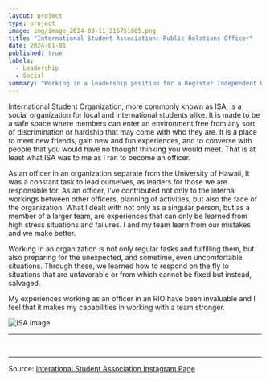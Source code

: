 ```yaml
---
layout: project
type: project
image: img/image_2024-09-11_215751805.png
title: "International Student Association: Public Relations Officer"
date: 2024-01-01
published: true
labels:
  - Leadership
  - Social
summary: "Working in a leadership position for a Register Independent Organization (RIO)"
---
```

International Student Organization, more commonly known as ISA, is a social organization for local and international students alike. It is made to be a safe space where members can enter an environment free
from any sort of discrimination or hardship that may come with who they are. It is a place to meet new friends, gain new and fun experiences, and to converse with people that you would have no thought thinking
you would meet. That is at least what ISA was to me as I ran to become an officer. 

As an officer in an organization separate from the University of Hawaii, It was a constant task to lead ourselves, as leaders for those we are responsible for. As an officer, I've contributed not only to the internal
workings between other officers, planning of activities, but also the face of the organization. What I dealt with not only as a singular person, but as a member of a larger team, are experiences that can only be 
learned from high stress situations and failures. I and my team learn from our mistakes and we make better. 

Working in an organization is not only regular tasks and fulfilling them, but also preparing for the unexpected, and sometime, even uncomfortable situations. Through these, we learned how to respond on the fly to 
situations that are unfavorable or from which cannot be fixed but instead, salvaged. 

My experiences working as an officer in an RIO have been invaluable and I feel that it makes my capabilities in working with a team stronger.

<img class="img-fluid" src="{{ site.baseurl }}/img/image_2024-09-11_215751805.png" alt="ISA Image">

<hr>

<pre>

</pre>

<hr>

Source: <a href="https://www.instagram.com/isauhm?utm_source=ig_web_button_share_sheet&igsh=ZDNlZDc0MzIxNw=="><i class="large github icon "></i>Interational Student Association Instagram Page</a>
